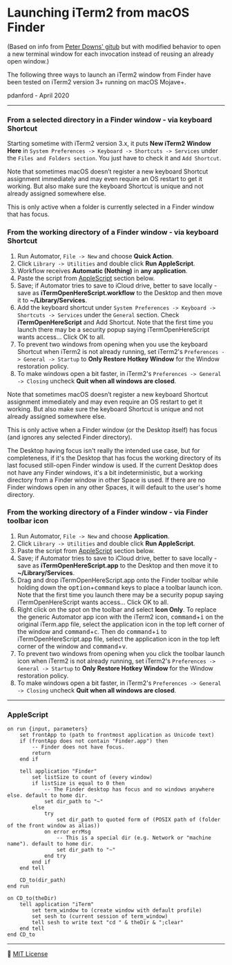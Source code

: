 Launching iTerm2 from macOS Finder
==================================

(Based on info from [Peter Downs' gitub](https://github.com/peterldowns/iterm2-finder-tools) but with modified behavior to open a new terminal window for each invocation instead of reusing an already open window.)

The following three ways to launch an iTerm2 window from Finder have been tested on iTerm2 version 3+ running on macOS Mojave+.

pdanford - April 2020

---
### From a selected directory in a Finder window - via keyboard Shortcut
Starting sometime with iTerm2 version 3.x, it puts **New iTerm2 Window Here** in `System Preferences -> Keyboard -> Shortcuts -> Services` under the `Files and Folders section`. You just have to check it and `Add Shortcut`.

Note that sometimes macOS doesn’t register a new keyboard Shortcut assignment immediately and may even require an OS restart to get it working. But also make sure the keyboard Shortcut is unique and not already assigned somewhere else.

This is only active when a folder is currently selected in a Finder window that has focus.

### From the working directory of a Finder window - via keyboard Shortcut
1. Run Automator, `File -> New` and choose **Quick Action**.
2. Click `Library -> Utilities` and double click **Run AppleScript**.
3. Workflow receives **Automatic (Nothing)** in **any application**.
4. Paste the script from [AppleScript](#AppleScript) section below.
5. Save; if Automator tries to save to iCloud drive, better to save locally - save as **iTermOpenHereScript.workflow** to the Desktop and then move it to **~/Library/Services**.
6. Add the keyboard shortcut under `System Preferences -> Keyboard -> Shortcuts -> Services` under the `General` section. Check **iTermOpenHereScript** and Add Shortcut. Note that the first time you launch there may be a security popup saying iTermOpenHereScript wants access... Click OK to all.
7. To prevent two windows from opening when you use the keyboard Shortcut when iTerm2 is not already running, set iTerm2's `Preferences -> General -> Startup` to **Only Restore Hotkey Window** for the Window restoration policy.
8. To make windows open a bit faster,  in iTerm2's `Preferences -> General -> Closing` uncheck **Quit when all windows are closed**.

Note that sometimes macOS doesn’t register a new keyboard Shortcut assignment immediately and may even require an OS restart to get it working. But also make sure the keyboard Shortcut is unique and not already assigned somewhere else.

This is only active when a Finder window (or the Desktop itself) has focus (and ignores any selected Finder directory).

The Desktop having focus isn't really the intended use case, but for completeness, if it's the Desktop that has focus the working directory of its last focused still-open Finder window is used. If the current Desktop does not have any Finder windows, it's a bit indeterministic, but a working directory from a Finder window in other Space is used. If there are no Finder windows open in any other Spaces, it will default to the user's home directory.

### From the working directory of a Finder window - via Finder toolbar icon
1. Run Automator, `File -> New` and choose **Application**.
2. Click `Library -> Utilities` and double click **Run AppleScript**.
3. Paste the script from [AppleScript](#AppleScript) section below.
4. Save; if Automator tries to save to iCloud drive, better to save locally - save as **iTermOpenHereScript.app** to the Desktop and then move it to **~/Library/Services**.
5. Drag and drop iTermOpenHereScript.app onto the Finder toolbar while holding down the <kbd>option</kbd>+<kbd>command</kbd> keys to place a toolbar launch icon. Note that the first time you launch there may be a security popup saying iTermOpenHereScript wants access... Click OK to all.
6. Right click on the spot on the toolbar and select **Icon Only**. To replace the generic Automator app icon with the iTerm2 icon, <kbd>command</kbd>+<kbd>i</kbd> on the original iTerm.app file, select the application icon in the top left corner of the window and <kbd>command</kbd>+<kbd>c</kbd>. Then do <kbd>command</kbd>+<kbd>i</kbd> to iTermOpenHereScript.app file, select the application icon in the top left corner of the window and <kbd>command</kbd>+<kbd>v</kbd>.
7. To prevent two windows from opening when you click the toolbar launch icon when iTerm2 is not already running, set iTerm2's `Preferences -> General -> Startup` to **Only Restore Hotkey Window** for the Window restoration policy.
8. To make windows open a bit faster,  in iTerm2's `Preferences -> General -> Closing` uncheck **Quit when all windows are closed**.

---
### AppleScript

    on run {input, parameters}
        set frontApp to (path to frontmost application as Unicode text)
        if (frontApp does not contain "Finder.app") then
            -- Finder does not have focus.
            return
        end if

        tell application "Finder"
            set listSize to count of (every window)
            if listSize is equal to 0 then
                -- The Finder desktop has focus and no windows anywhere else. default to home dir.
                set dir_path to "~"
            else
                try
                    set dir_path to quoted form of (POSIX path of (folder of the front window as alias))
                on error errMsg
                    -- This is a special dir (e.g. Network or "machine name"). default to home dir.
                    set dir_path to "~"
                end try
            end if
        end tell

        CD_to(dir_path)
    end run

    on CD_to(theDir)
        tell application "iTerm"
            set term_window to (create window with default profile)
            set sesh to (current session of term_window)
            tell sesh to write text "cd " & theDir & ";clear"
        end tell
    end CD_to

---
:scroll: [MIT License](README.license)
